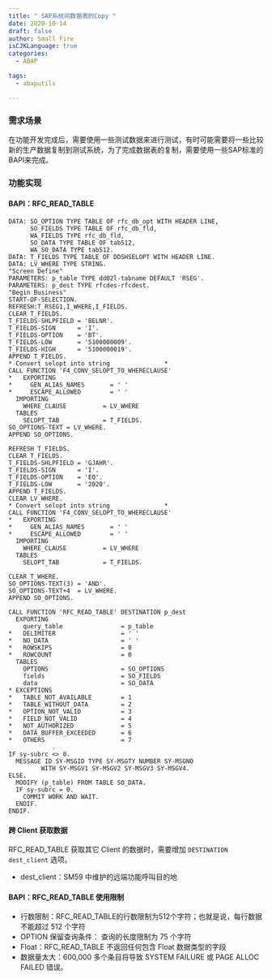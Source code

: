 ```yaml
---
title: " SAP系统间数据表的Copy "
date: 2020-10-14
draft: false
author: Small Fire
isCJKLanguage: true
categories: 
  - ABAP

tags: 
  - abaputils

---
```


### 需求场景

在功能开发完成后，需要使用一些测试数据来进行测试，有时可能需要将一些比较新的生产数据复制到测试系统，为了完成数据表的复制，需要使用一些SAP标准的BAPI来完成。

### 功能实现

####  BAPI：RFC_READ_TABLE

```ABAP
DATA: SO_OPTION TYPE TABLE OF rfc_db_opt WITH HEADER LINE,
      SO_FIELDS TYPE TABLE OF rfc_db_fld,
      WA_FIELDS TYPE rfc_db_fld,
      SO_DATA TYPE TABLE OF tab512,
      WA_SO_DATA TYPE tab512.
DATA: T_FIELDS TYPE TABLE OF DDSHSELOPT WITH HEADER LINE.
DATA: LV_WHERE TYPE STRING.
"Screen Define"
PARAMETERS: p_table TYPE dd02l-tabname DEFAULT 'RSEG'.
PARAMETERS: p_dest TYPE rfcdes-rfcdest.
"Begin Business"
START-OF-SELECTION.
REFRESH:T_RSEG1,I_WHERE,I_FIELDS.
CLEAR T_FIELDS.
T_FIELDS-SHLPFIELD = 'BELNR'.
T_FIELDS-SIGN      = 'I'.
T_FIELDS-OPTION    = 'BT'.
T_FIELDS-LOW       = '5100000009'.
T_FIELDS-HIGH      = '5100000019'.
APPEND T_FIELDS.
* Convert selopt into string               *
CALL FUNCTION 'F4_CONV_SELOPT_TO_WHERECLAUSE'
*   EXPORTING
*     GEN_ALIAS_NAMES       = ' '
*     ESCAPE_ALLOWED        = ' '
  IMPORTING
    WHERE_CLAUSE          = LV_WHERE
  TABLES
    SELOPT_TAB            = T_FIELDS.
SO_OPTIONS-TEXT = LV_WHERE.
APPEND SO_OPTIONS.

REFRESH T_FIELDS.
CLEAR T_FIELDS.
T_FIELDS-SHLPFIELD = 'GJAHR'.
T_FIELDS-SIGN      = 'I'.
T_FIELDS-OPTION    = 'EQ'.
T_FIELDS-LOW       = '2020'.
APPEND T_FIELDS.
CLEAR LV_WHERE.
* Convert selopt into string               *
CALL FUNCTION 'F4_CONV_SELOPT_TO_WHERECLAUSE'
*   EXPORTING
*     GEN_ALIAS_NAMES       = ' '
*     ESCAPE_ALLOWED        = ' '
  IMPORTING
    WHERE_CLAUSE          = LV_WHERE
  TABLES
    SELOPT_TAB            = T_FIELDS.

CLEAR T_WHERE.
SO_OPTIONS-TEXT(3) = 'AND'.
SO_OPTIONS-TEXT+4  = LV_WHERE.
APPEND SO_OPTIONS.

CALL FUNCTION 'RFC_READ_TABLE' DESTINATION p_dest
  EXPORTING
    query_table                = p_table
*   DELIMITER                  = ' '
*   NO_DATA                    = ' '
*   ROWSKIPS                   = 0
*   ROWCOUNT                   = 0
  TABLES
    OPTIONS                    = SO_OPTIONS
    fields                     = SO_FIELDS
    data                       = SO_DATA
* EXCEPTIONS
*   TABLE_NOT_AVAILABLE        = 1
*   TABLE_WITHOUT_DATA         = 2
*   OPTION_NOT_VALID           = 3
*   FIELD_NOT_VALID            = 4
*   NOT_AUTHORIZED             = 5
*   DATA_BUFFER_EXCEEDED       = 6
*   OTHERS                     = 7
            .
IF sy-subrc <> 0.
  MESSAGE ID SY-MSGID TYPE SY-MSGTY NUMBER SY-MSGNO
         WITH SY-MSGV1 SY-MSGV2 SY-MSGV3 SY-MSGV4.
ELSE.
  MODIFY (p_table) FROM TABLE SO_DATA.
  IF sy-subrc = 0.
    COMMIT WORK AND WAIT.
  ENDIF.
ENDIF.
```

#### 跨 Client 获取数据

RFC_READ_TABLE 获取其它 Client 的数据时，需要增加 `DESTINATION dest_client` 选项。

- dest_client：SM59 中维护的远端功能呼叫目的地

#### BAPI：RFC_READ_TABLE 使用限制

- 行数限制：RFC_READ_TABLE的行数限制为512个字符；也就是说，每行数据不能超过 512 个字符
- OPTION 保留查询条件： 查询的长度限制为 75 个字符
- Float：RFC_READ_TABLE 不返回任何包含 Float 数据类型的字段
- 数据量太大：600,000 多个条目将导致 SYSTEM FAILURE 或 PAGE ALLOC FAILED 错误。

